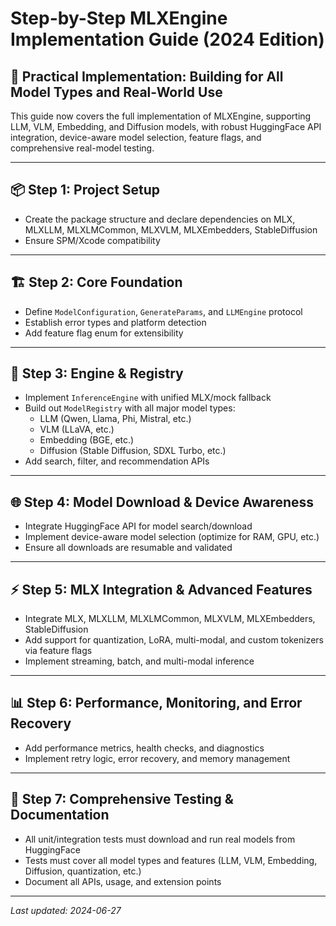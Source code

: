 # Step-by-Step MLXEngine Implementation Guide (2024 Edition)

## 🎯 Practical Implementation: Building for All Model Types and Real-World Use

This guide now covers the full implementation of MLXEngine, supporting LLM, VLM, Embedding, and Diffusion models, with robust HuggingFace API integration, device-aware model selection, feature flags, and comprehensive real-model testing.

---

## 📦 Step 1: Project Setup
- Create the package structure and declare dependencies on MLX, MLXLLM, MLXLMCommon, MLXVLM, MLXEmbedders, StableDiffusion
- Ensure SPM/Xcode compatibility

---

## 🏗️ Step 2: Core Foundation
- Define `ModelConfiguration`, `GenerateParams`, and `LLMEngine` protocol
- Establish error types and platform detection
- Add feature flag enum for extensibility

---

## 🧠 Step 3: Engine & Registry
- Implement `InferenceEngine` with unified MLX/mock fallback
- Build out `ModelRegistry` with all major model types:
  - LLM (Qwen, Llama, Phi, Mistral, etc.)
  - VLM (LLaVA, etc.)
  - Embedding (BGE, etc.)
  - Diffusion (Stable Diffusion, SDXL Turbo, etc.)
- Add search, filter, and recommendation APIs

---

## 🌐 Step 4: Model Download & Device Awareness
- Integrate HuggingFace API for model search/download
- Implement device-aware model selection (optimize for RAM, GPU, etc.)
- Ensure all downloads are resumable and validated

---

## ⚡ Step 5: MLX Integration & Advanced Features
- Integrate MLX, MLXLLM, MLXLMCommon, MLXVLM, MLXEmbedders, StableDiffusion
- Add support for quantization, LoRA, multi-modal, and custom tokenizers via feature flags
- Implement streaming, batch, and multi-modal inference

---

## 📊 Step 6: Performance, Monitoring, and Error Recovery
- Add performance metrics, health checks, and diagnostics
- Implement retry logic, error recovery, and memory management

---

## 🧪 Step 7: Comprehensive Testing & Documentation
- All unit/integration tests must download and run real models from HuggingFace
- Tests must cover all model types and features (LLM, VLM, Embedding, Diffusion, quantization, etc.)
- Document all APIs, usage, and extension points

---

*Last updated: 2024-06-27* 